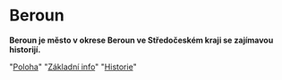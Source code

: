 # Beroun
**Beroun je město v okrese Beroun ve Středočeském kraji se zajímavou historijí.**

"[Poloha](/poloha.md)"  "[Základní info](/info.md)"  "[Historie](/historie.md)"
